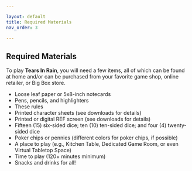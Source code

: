 ```yaml
---

layout: default
title: Required Materials
nav_order: 3

---
```


## Required Materials
To play **Tears In Rain**, you will need a few items, all of which can be found at home and/or can be purchased from your favorite game shop, online retailer, or Big Box store.
- Loose leaf paper or 5x8-inch notecards
- Pens, pencils, and highlighters
- These rules
- Printed character sheets (see downloads for details)
- Printed or digital REF screen (see downloads for details)
- Fifteen (15) six-sided dice; ten (10) ten-sided dice; and four (4) twenty-sided dice
- Poker chips or pennies (different colors for poker chips, if possible)
- A place to play (e.g., Kitchen Table, Dedicated Game Room, or even Virtual Tabletop Space)
- Time to play (120+ minutes minimum)
- Snacks and drinks for all!
